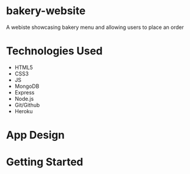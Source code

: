 # bakery-website
A webiste showcasing bakery menu and allowing users to place an order

# Technologies Used
* HTML5
* CSS3
* JS
* MongoDB
* Express
* Node.js
* Git/Github
* Heroku

# App Design 


# Getting Started 

